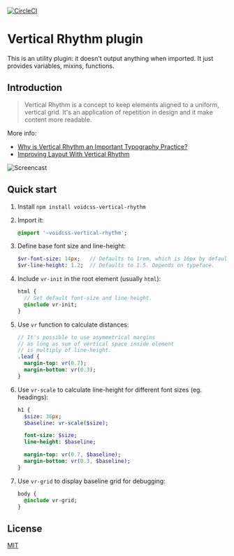 [![CircleCI](https://circleci.com/gh/tricoder42/voidcss-vertical-rhythm.svg?style=svg)](https://circleci.com/gh/tricoder42/voidcss-vertical-rhythm)

Vertical Rhythm plugin
======================

This is an utility plugin: it doesn't output anything when imported.
It just provides variables, mixins, functions.

Introduction
------------

> Vertical Rhythm is a concept to keep elements aligned to a uniform, vertical grid.
> It's an application of repetition in design and it make content more readable.

More info:
 - [Why is Vertical Rhythm an Important Typography Practice?](http://zellwk.com/blog/why-vertical-rhythms/)
 - [Improving Layout With Vertical Rhythm](http://webdesign.tutsplus.com/articles/improving-layout-with-vertical-rhythm--webdesign-14070)

![Screencast](./intro.gif)

Quick start
-----------

1. Install `npm install voidcss-vertical-rhythm`

2. Import it:

   ```sass
   @import '~voidcss-vertical-rhythm';
   ```

3. Define base font size and line-height:

   ```sass
   $vr-font-size: 14px;   // Defaults to 1rem, which is 16px by default.
   $vr-line-height: 1.2;  // Defaults to 1.5. Depends on typeface.
   ```

4. Include `vr-init` in the root element (usually `html`):

   ```sass
   html {
     // Set default font-size and line-height.
     @include vr-init;
   }
   ```

5. Use `vr` function to calculate distances:

   ```sass
   // It's possible to use asymmetrical margins
   // as long as sum of vertical space inside element
   // is multiply of line-height.
   .lead {
     margin-top: vr(0.7);
     margin-bottom: vr(0.3);
   }
   ```

6. Use `vr-scale` to calculate line-height for different font sizes (eg. headings):

   ```sass
   h1 {
     $size: 36px;
     $baseline: vr-scale($size);

     font-size: $size;
     line-height: $baseline;

     margin-top: vr(0.7, $baseline);
     margin-bottom: vr(0.3, $baseline);
   }
   ```

7. Use `vr-grid` to display baseline grid for debugging:

   ```sass
   body {
     @include vr-grid;
   }
   ```

License
-------

[MIT](./LICENSE)
